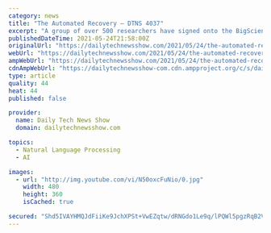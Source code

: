 ```yaml
---
category: news
title: "The Automated Recovery – DTNS 4037"
excerpt: "A group of over 500 researchers have signed onto the BigScience project, an effort led by the startup Huggingface to build an open-soruce large language model to better understand natural-language"
publishedDateTime: 2021-05-24T21:58:00Z
originalUrl: "https://dailytechnewsshow.com/2021/05/24/the-automated-recovery-dtns-4037/"
webUrl: "https://dailytechnewsshow.com/2021/05/24/the-automated-recovery-dtns-4037/"
ampWebUrl: "https://dailytechnewsshow.com/2021/05/24/the-automated-recovery-dtns-4037/amp/"
cdnAmpWebUrl: "https://dailytechnewsshow-com.cdn.ampproject.org/c/s/dailytechnewsshow.com/2021/05/24/the-automated-recovery-dtns-4037/amp/"
type: article
quality: 44
heat: 44
published: false

provider:
  name: Daily Tech News Show
  domain: dailytechnewsshow.com

topics:
  - Natural Language Processing
  - AI

images:
  - url: "http://img.youtube.com/vi/N50oxcFuNio/0.jpg"
    width: 480
    height: 360
    isCached: true

secured: "Shd5IVAYHMQJdFiiKe9JchXPSt+VwEZqtw/dRNGdo1Le9q/lPQWl5pgzRqB2VJafzbE8AzNtJ5EghzDFtB4i75kPURyQkQFmPgoA4iuDpOGYmXrNot4jkpwFboiHGBU00lKHIMydf83Vwqggl4aCtrPlCtQmt3ueqasv3z8+Wh6KC4XNiPS8oLPPdksSwlsfRpw9grCBv2WZ2358eOUoobcW/XgismFkQEGXsOA+CM642LmN5haTlrsXZlNF/FXQoMhmddPYDwdcN4cYVP283QeZMfuOActOt+LqG08CbRpofCr9EhaRmALNwMt1bUrEbuEgHyXyRna1TPXw2huNWQPPGYsPoKTpiTY3jSQOK6U=;e7+giYakD9uQwox56NypCQ=="
---
```


